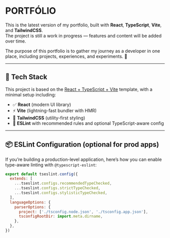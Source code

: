 # PORTFÓLIO

This is the latest version of my portfolio, built with **React**, **TypeScript**, **Vite**, and **TailwindCSS**.  
The project is still a work in progress — features and content will be added over time.

The purpose of this portfolio is to gather my journey as a developer in one place, including projects, experiences, and experiments. 🚀

---

## 🧠 Tech Stack

This project is based on the [React + TypeScript + Vite](https://vitejs.dev) template, with a minimal setup including:

- ✅ **React** (modern UI library)
- ⚡ **Vite** (lightning-fast bundler with HMR)
- 🎨 **TailwindCSS** (utility-first styling)
- 🔎 **ESLint** with recommended rules and optional TypeScript-aware config

---

## 📦 ESLint Configuration (optional for prod apps)

If you’re building a production-level application, here’s how you can enable type-aware linting with `@typescript-eslint`:

```js
export default tseslint.config({
  extends: [
    ...tseslint.configs.recommendedTypeChecked,
    ...tseslint.configs.strictTypeChecked,
    ...tseslint.configs.stylisticTypeChecked,
  ],
  languageOptions: {
    parserOptions: {
      project: ['./tsconfig.node.json', './tsconfig.app.json'],
      tsconfigRootDir: import.meta.dirname,
    },
  },
})
